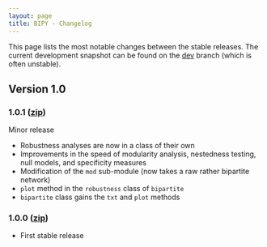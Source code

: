 ```yaml
---
layout: page
title: BIPY - Changelog
---
```


This page lists the most notable changes between the stable releases. The current development snapshot can be found on the [dev](https://github.com/tpoisot/bipy/tree/dev) branch (which is often unstable).

## Version 1.0

### 1.0.1 ([zip](https://github.com/tpoisot/bipy/zipball/sr_v1.0.1))

Minor release

* Robustness analyses are now in a class of their own
* Improvements in the speed of modularity analysis, nestedness testing, null models, and specificity measures
* Modification of the `mod` sub-module (now takes a raw rather bipartite network)
* `plot` method in the `robustness` class of `bipartite`
* `bipartite` class gains the `txt` and `plot` methods

### 1.0.0 ([zip](https://github.com/tpoisot/bipy/zipball/sr_v1.0.0))

* First stable release
